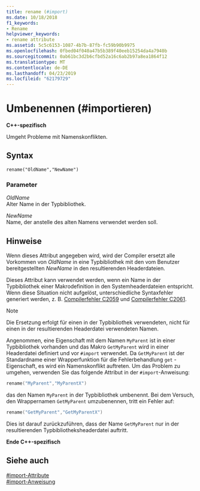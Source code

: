 ```yaml
---
title: rename (#import)
ms.date: 10/18/2018
f1_keywords:
- Rename
helpviewer_keywords:
- rename attribute
ms.assetid: 5c5c6153-1087-4b7b-87fb-fc59b90b9975
ms.openlocfilehash: 0fbed04f040a47b5b389f40eeb15254da4a7940b
ms.sourcegitcommit: 0ab61bc3d2b6cfbd52a16c6ab2b97a8ea1864f12
ms.translationtype: MT
ms.contentlocale: de-DE
ms.lasthandoff: 04/23/2019
ms.locfileid: "62179729"
---
```

# <a name="rename-import"></a>Umbenennen (\#importieren)

**C++-spezifisch**

Umgeht Probleme mit Namenskonflikten.

## <a name="syntax"></a>Syntax

```
rename("OldName","NewName")
```

### <a name="parameters"></a>Parameter

*OldName*<br/>
Alter Name in der Typbibliothek.

*NewName*<br/>
Name, der anstelle des alten Namens verwendet werden soll.

## <a name="remarks"></a>Hinweise

Wenn dieses Attribut angegeben wird, wird der Compiler ersetzt alle Vorkommen von *OldName* in eine Typbibliothek mit den vom Benutzer bereitgestellten *NewName* in den resultierenden Headerdateien.

Dieses Attribut kann verwendet werden, wenn ein Name in der Typbibliothek einer Makrodefinition in den Systemheaderdateien entspricht. Wenn diese Situation nicht aufgelöst, unterschiedliche Syntaxfehler generiert werden, z. B. [Compilerfehler C2059](../error-messages/compiler-errors-1/compiler-error-c2059.md) und [Compilerfehler C2061](../error-messages/compiler-errors-1/compiler-error-c2061.md).

> [!NOTE]
> Die Ersetzung erfolgt für einen in der Typbibliothek verwendeten, nicht für einen in der resultierenden Headerdatei verwendeten Namen.

Angenommen, eine Eigenschaft mit dem Namen `MyParent` ist in einer Typbibliothek vorhanden und das Makro `GetMyParent` wird in einer Headerdatei definiert und vor `#import` verwendet. Da `GetMyParent` ist der Standardname einer Wrapperfunktion für die Fehlerbehandlung `get` -Eigenschaft, es wird ein Namenskonflikt auftreten. Um das Problem zu umgehen, verwenden Sie das folgende Attribut in der `#import`-Anweisung:

```cpp
rename("MyParent","MyParentX")
```

das den Namen `MyParent` in der Typbibliothek umbenennt. Bei dem Versuch, den Wrappernamen `GetMyParent` umzubenennen, tritt ein Fehler auf:

```cpp
rename("GetMyParent","GetMyParentX")
```

Dies ist darauf zurückzuführen, dass der Name `GetMyParent` nur in der resultierenden Typbibliotheksheaderdatei auftritt.

**Ende C++-spezifisch**

## <a name="see-also"></a>Siehe auch

[#import-Attribute](../preprocessor/hash-import-attributes-cpp.md)<br/>
[#import-Anweisung](../preprocessor/hash-import-directive-cpp.md)